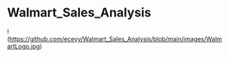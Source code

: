# Walmart_Sales_Analysis
!(https://github.com/eceyy/Walmart_Sales_Analysis/blob/main/images/WalmartLogo.jpg)
